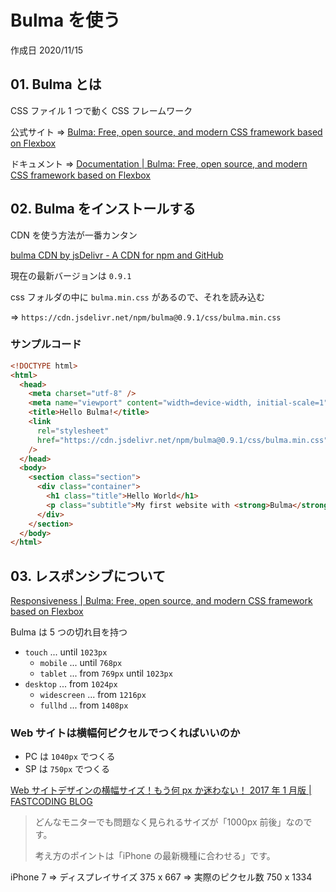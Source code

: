# Bulma を使う

作成日 2020/11/15

## 01. Bulma とは

CSS ファイル 1 つで動く CSS フレームワーク

公式サイト => [Bulma: Free, open source, and modern CSS framework based on Flexbox](https://bulma.io/)

ドキュメント => [Documentation \| Bulma: Free, open source, and modern CSS framework based on Flexbox](https://bulma.io/documentation/)

## 02. Bulma をインストールする

CDN を使う方法が一番カンタン

[bulma CDN by jsDelivr \- A CDN for npm and GitHub](https://www.jsdelivr.com/package/npm/bulma)

現在の最新バージョンは `0.9.1`

css フォルダの中に `bulma.min.css` があるので、それを読み込む

=> `https://cdn.jsdelivr.net/npm/bulma@0.9.1/css/bulma.min.css`

### サンプルコード

```html
<!DOCTYPE html>
<html>
  <head>
    <meta charset="utf-8" />
    <meta name="viewport" content="width=device-width, initial-scale=1" />
    <title>Hello Bulma!</title>
    <link
      rel="stylesheet"
      href="https://cdn.jsdelivr.net/npm/bulma@0.9.1/css/bulma.min.css"
    />
  </head>
  <body>
    <section class="section">
      <div class="container">
        <h1 class="title">Hello World</h1>
        <p class="subtitle">My first website with <strong>Bulma</strong>!</p>
      </div>
    </section>
  </body>
</html>
```

## 03. レスポンシブについて

[Responsiveness \| Bulma: Free, open source, and modern CSS framework based on Flexbox](https://bulma.io/documentation/overview/responsiveness/)

Bulma は 5 つの切れ目を持つ

- `touch` ... until `1023px`
  - `mobile` ... until `768px`
  - `tablet` ... from `769px` until `1023px`
- `desktop` ... from `1024px`
  - `widescreen` ... from `1216px`
  - `fullhd` ... from `1408px`

### Web サイトは横幅何ピクセルでつくればいいのか

- PC は `1040px` でつくる
- SP は `750px` でつくる

[Web サイトデザインの横幅サイズ！もう何 px か迷わない！ 2017 年 1 月版 \| FASTCODING BLOG](https://fastcoding.jp/blog/all/webdesign/designswidth/)

> どんなモニターでも問題なく見られるサイズが「1000px 前後」なのです。
>
> 考え方のポイントは「iPhone の最新機種に合わせる」です。

iPhone 7 => ディスプレイサイズ 375 x 667 => 実際のピクセル数 750 x 1334
